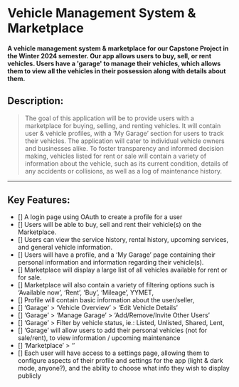 # **Vehicle Management System & Marketplace**
#### A vehicle management system & marketplace for our Capstone Project in the Winter 2024 semester. Our app allows users to buy, sell, or rent vehicles. Users have a 'garage' to manage their vehicles, which allows them to view all the vehicles in their possession along with details about them.

## Description:
> The goal of this application will be to provide users with a marketplace for buying, selling, and renting vehicles. 
> It will contain user & vehicle profiles, with a ‘My Garage’ section for users to track their vehicles. The application will cater to individual vehicle owners and businesses alike.
> To foster transparency and informed decision making, vehicles listed for rent or sale will contain a variety of information about the vehicle, such as its current condition, details of any accidents or collisions, as well as a log of maintenance history.

---

## Key Features:
- [] A login page using OAuth to create a profile for a user
- [] Users will be able to buy, sell and rent their vehicle(s) on the Marketplace.
- [] Users can view the service history, rental history, upcoming services, and general vehicle information.
- [] Users will have a profile, and a ‘My Garage’ page containing their personal information and information regarding their vehicle(s).
- [] Marketplace will display a large list of all vehicles available for rent or for sale.
- [] Marketplace will also contain a variety of filtering options such is ‘Available now’, ‘Rent’, ‘Buy’, ‘Mileage’, YYMET,
- [] Profile will contain basic information about the user/seller, 
- [] ‘Garage’ > ‘Vehicle Overview’ > ‘Edit Vehicle Details’
- [] ‘Garage’ > ‘Manage Garage’ > ‘Add/Remove/Invite Other Users’
- [] ‘Garage’ > Filter by vehicle status, ie.: Listed, Unlisted, Shared, Lent,
- [] ‘Garage’ will allow users to add their personal vehicles (not for sale/rent), to view information / upcoming maintenance
- [] ‘Marketplace’ > ‘’
- [] Each user will have access to a settings page, allowing them to configure aspects of their profile and settings for the app (light & dark mode, anyone?), and the ability to choose what info they wish to display publicly
